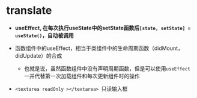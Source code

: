 # translate

- **useEffect, 在每次执行useState中的setState函数后`[state, setState] = useState()`，自动被调用**
- 函数组件中的useEffect，相当于类组件中的生命周期函数（didMount，didUpdate）的合成
  - 也就是说，虽然函数组件中没有声明周期函数，但是可以使用`useEffect`一并代替第一次加载组件和每次更新组件时的操作

- `<textarea readOnly ></textarea> `只读输入框
